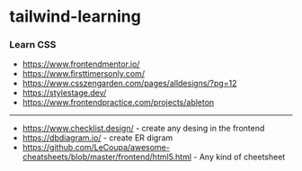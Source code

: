 # tailwind-learning


### Learn CSS
 - https://www.frontendmentor.io/
 - https://www.firsttimersonly.com/
 - https://www.csszengarden.com/pages/alldesigns/?pg=12
 - https://stylestage.dev/
 - https://www.frontendpractice.com/projects/ableton

******************
 - https://www.checklist.design/ - create any desing in the frontend
 - https://dbdiagram.io/         - create ER digram 
 - https://github.com/LeCoupa/awesome-cheatsheets/blob/master/frontend/html5.html - Any kind of cheetsheet
